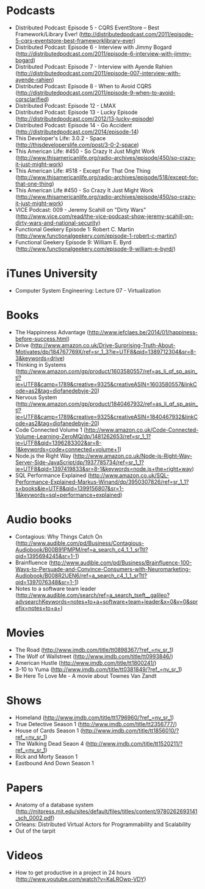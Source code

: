 # Podcasts

- Distributed Podcast: Episode 5 - CQRS EventStore – Best Framework/Library Ever! (http://distributedpodcast.com/2011/episode-5-cqrs-eventstore-best-frameworklibrary-ever)
- Distributed Podcast: Episode 6 - Interview with Jimmy Bogard (http://distributedpodcast.com/2011/episode-6-interview-with-jimmy-bogard)
- Distributed Podcast: Episode 7 - Interview with Ayende Rahien (http://distributedpodcast.com/2011/episode-007-interview-with-ayende-rahien)
- Distributed Podcast: Episode 8 - When to Avoid CQRS (http://distributedpodcast.com/2011/episode-9-when-to-avoid-cqrsclarified)
- Distributed Podcast: Episode 12 - LMAX
- Distributed Podcast: Episode 13 - Lucky Episode (http://distributedpodcast.com/2012/13-lucky-episode)
- Distributed Podcast: Episode 14 - Go Accident (http://distributedpodcast.com/2014/episode-14)
- This Developer's Life: 3.0.2 - Space (http://thisdeveloperslife.com/post/3-0-2-space)
- This American Life: #450 - So Crazy It Just Might Work (http://www.thisamericanlife.org/radio-archives/episode/450/so-crazy-it-just-might-work)
- This American Life: #518 - Except For That One Thing (http://www.thisamericanlife.org/radio-archives/episode/518/except-for-that-one-thing)
- This American Life #450 - So Crazy It Just Might Work (http://www.thisamericanlife.org/radio-archives/episode/450/so-crazy-it-just-might-work)
- VICE Podcast: 009 - Jeremy Scahill on "Dirty Wars" (http://www.vice.com/read/the-vice-podcast-show-jeremy-scahill-on-dirty-wars-and-national-security)
- Functional Geekery Episode 1: Robert C. Martin (http://www.functionalgeekery.com/episode-1-robert-c-martin/)
- Functional Geekery Episode 9: William E. Byrd (http://www.functionalgeekery.com/episode-9-william-e-byrd/)

# iTunes University

- Computer System Engineering: Lecture 07 - Virtualization

# Books

- The Happinness Advantage (http://www.jefclaes.be/2014/01/happiness-before-success.html)
- Drive (http://www.amazon.co.uk/Drive-Surprising-Truth-About-Motivates/dp/184767769X/ref=sr_1_3?ie=UTF8&qid=1389712304&sr=8-3&keywords=drive)
- Thinking in Systems (http://www.amazon.com/gp/product/1603580557/ref=as_li_qf_sp_asin_tl?ie=UTF8&camp=1789&creative=9325&creativeASIN=1603580557&linkCode=as2&tag=diofanedebyje-20)
- Nervous System (http://www.amazon.com/gp/product/1840467932/ref=as_li_qf_sp_asin_tl?ie=UTF8&camp=1789&creative=9325&creativeASIN=1840467932&linkCode=as2&tag=diofanedebyje-20)
- Code Connected Volume 1 (http://www.amazon.co.uk/Code-Connected-Volume-Learning-ZeroMQ/dp/1481262653/ref=sr_1_1?ie=UTF8&qid=1396283302&sr=8-1&keywords=code+connected+volume+1)
- Node.js the Right Way (http://www.amazon.co.uk/Node-js-Right-Way-Server-Side-JavaScript/dp/1937785734/ref=sr_1_1?ie=UTF8&qid=1397419833&sr=8-1&keywords=node.js+the+right+way)
- SQL Performance Explained (http://www.amazon.co.uk/SQL-Performance-Explained-Markus-Winand/dp/3950307826/ref=sr_1_1?s=books&ie=UTF8&qid=1399156807&sr=1-1&keywords=sql+performance+explained)
 
# Audio books

- Contagious: Why Things Catch On (http://www.audible.com/pd/Business/Contagious-Audiobook/B00B91PMPM/ref=a_search_c4_1_1_srTtl?qid=1395694245&sr=1-1)
- Brainfluence (http://www.audible.com/pd/Business/Brainfluence-100-Ways-to-Persuade-and-Convince-Consumers-with-Neuromarketing-Audiobook/B008R2UEN6/ref=a_search_c4_1_1_srTtl?qid=1397076348&sr=1-1)
- Notes to a software team leader (http://www.audible.com/search/ref=a_search_tseft__galileo?advsearchKeywords=notes+to+a+software+team+leader&x=0&y=0&sprefix=notes+to+a+)

# Movies

- The Road (http://www.imdb.com/title/tt0898367/?ref_=nv_sr_1)
- The Wolf of Wallstreet (http://www.imdb.com/title/tt0993846/)
- American Hustle (http://www.imdb.com/title/tt1800241/)
- 3-10 to Yuma (http://www.imdb.com/title/tt0381849/?ref_=nv_sr_1)
- Be Here To Love Me - A movie about Townes Van Zandt

# Shows

- Homeland (http://www.imdb.com/title/tt1796960/?ref_=nv_sr_1)
- True Detective Season 1 (http://www.imdb.com/title/tt2356777/)
- House of Cards Season 1 (http://www.imdb.com/title/tt1856010/?ref_=nv_sr_1)
- The Walking Dead Seaon 4 (http://www.imdb.com/title/tt1520211/?ref_=nv_sr_1)
- Rick and Morty Season 1
- Eastbound And Down Season 1

# Papers

- Anatomy of a database system (http://mitpress.mit.edu/sites/default/files/titles/content/9780262693141_sch_0002.pdf)
- Orleans: Distributed Virtual Actors for Programmability and Scalability 
- Out of the tarpit

# Videos

- How to get productive in a project in 24 hours (http://www.youtube.com/watch?v=KaLROwp-VDY)
